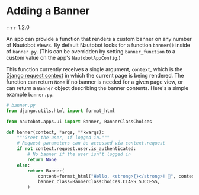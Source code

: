 # Adding a Banner

+++ 1.2.0

An app can provide a function that renders a custom banner on any number of Nautobot views. By default Nautobot looks for a function `banner()` inside of `banner.py`. (This can be overridden by setting `banner_function` to a custom value on the app's `NautobotAppConfig`.)

This function currently receives a single argument, `context`, which is the [Django request context](https://docs.djangoproject.com/en/stable/ref/templates/api/#using-requestcontext) in which the current page is being rendered. The function can return `None` if no banner is needed for a given page view, or can return a `Banner` object describing the banner contents. Here's a simple example `banner.py`:

```python
# banner.py
from django.utils.html import format_html

from nautobot.apps.ui import Banner, BannerClassChoices

def banner(context, *args, **kwargs):
    """Greet the user, if logged in."""
    # Request parameters can be accessed via context.request
    if not context.request.user.is_authenticated:
        # No banner if the user isn't logged in
        return None
    else:
        return Banner(
            content=format_html("Hello, <strong>{}</strong>! 👋", context.request.user),
            banner_class=BannerClassChoices.CLASS_SUCCESS,
        )
```
